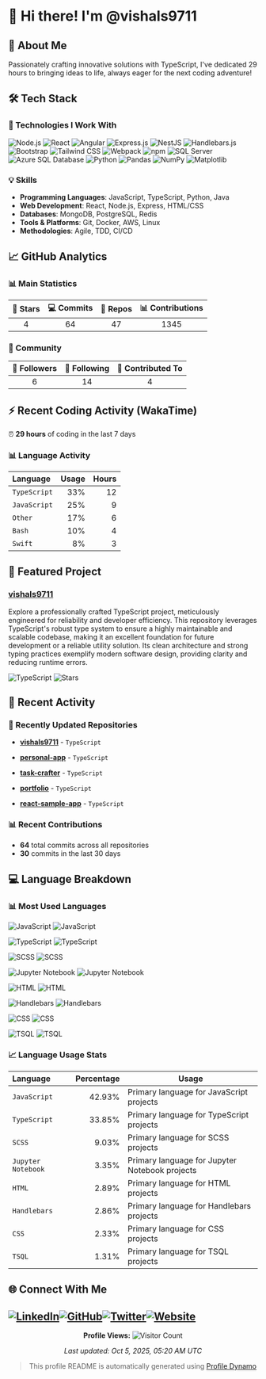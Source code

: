 # 👋 Hi there! I'm @vishals9711

## 🚀 About Me

Passionately crafting innovative solutions with TypeScript, I&#39;ve dedicated 29 hours to bringing ideas to life, always eager for the next coding adventure!


## 🛠️ Tech Stack

### 🚀 Technologies I Work With

![Node.js](https://img.shields.io/badge/Node.js-2d6a2b?style=flat&amp;logo=nodedotjs)
![React](https://img.shields.io/badge/React-20232a?style=flat&amp;logo=react)
![Angular](https://img.shields.io/badge/Angular-c3002b?style=flat&amp;logo=angular)
![Express.js](https://img.shields.io/badge/Express.js-000000?style=flat&amp;logo=express)
![NestJS](https://img.shields.io/badge/NestJS-007acc?style=flat)
![Handlebars.js](https://img.shields.io/badge/Handlebars.js-007acc?style=flat)
![Bootstrap](https://img.shields.io/badge/Bootstrap-007acc?style=flat)
![Tailwind CSS](https://img.shields.io/badge/Tailwind%20CSS-03697c?style=flat&amp;logo=tailwindcss)
![Webpack](https://img.shields.io/badge/Webpack-1563a0?style=flat&amp;logo=webpack)
![npm](https://img.shields.io/badge/npm-007acc?style=flat)
![SQL Server](https://img.shields.io/badge/SQL%20Server-007acc?style=flat)
![Azure SQL Database](https://img.shields.io/badge/Azure%20SQL%20Database-007acc?style=flat)
![Python](https://img.shields.io/badge/Python-2b5b84?style=flat&amp;logo=python)
![Pandas](https://img.shields.io/badge/Pandas-007acc?style=flat)
![NumPy](https://img.shields.io/badge/NumPy-007acc?style=flat)
![Matplotlib](https://img.shields.io/badge/Matplotlib-007acc?style=flat)

### 💡 Skills
- **Programming Languages**: JavaScript, TypeScript, Python, Java
- **Web Development**: React, Node.js, Express, HTML/CSS
- **Databases**: MongoDB, PostgreSQL, Redis
- **Tools & Platforms**: Git, Docker, AWS, Linux
- **Methodologies**: Agile, TDD, CI/CD

## 📈 GitHub Analytics

### 📊 Main Statistics

| 🌟 Stars | 💻 Commits | 📁 Repos | 📊 Contributions |
|:--------:|:----------:|:--------:|:----------------:|
| 4 | 64 | 47 | 1345 |

### 👥 Community

| 👥 Followers | 🎯 Following | 🤝 Contributed To |
|:------------:|:------------:|:-----------------:|
| 6 | 14 | 4 |


## ⚡ Recent Coding Activity (WakaTime)

⏰ **29 hours** of coding in the last 7 days

### 📊 Language Activity
| Language | Usage | Hours |
|:---------|-------:|------:|
| `TypeScript` | 33% | 12 |
| `JavaScript` | 25% | 9 |
| `Other` | 17% | 6 |
| `Bash` | 10% | 4 |
| `Swift` | 8% | 3 |



## 🚀 Featured Project
### **[vishals9711](https://github.com/vishals9711/vishals9711)**
Explore a professionally crafted TypeScript project, meticulously engineered for reliability and developer efficiency. This repository leverages TypeScript&#39;s robust type system to ensure a highly maintainable and scalable codebase, making it an excellent foundation for future development or a reliable utility solution. Its clean architecture and strong typing practices exemplify modern software design, providing clarity and reducing runtime errors.

![TypeScript](https://img.shields.io/badge/TypeScript-informational?style=flat&logo=typescript)
![Stars](https://img.shields.io/badge/Stars-0-yellow?style=flat)

## 📝 Recent Activity


### 🔄 Recently Updated Repositories


- **[vishals9711](https://github.com/vishals9711/vishals9711)** - `TypeScript`

- **[personal-app](https://github.com/vishals9711/personal-app)** - `TypeScript`

- **[task-crafter](https://github.com/vishals9711/task-crafter)** - `TypeScript`

- **[portfolio](https://github.com/vishals9711/portfolio)** - `TypeScript`

- **[react-sample-app](https://github.com/vishals9711/react-sample-app)** - `TypeScript`


### 📊 Recent Contributions
- **64** total commits across all repositories
- **30** commits in the last 30 days


## 💻 Language Breakdown

### 📊 Most Used Languages



![JavaScript](https://img.shields.io/badge/JavaScript-000000?style=flat&amp;logo=javascript) ![JavaScript](https://img.shields.io/badge/JavaScript-42.93%25-007acc?style=flat-square)

![TypeScript](https://img.shields.io/badge/TypeScript-005a9c?style=flat&amp;logo=typescript) ![TypeScript](https://img.shields.io/badge/TypeScript-33.85%25-007acc?style=flat-square)

![SCSS](https://img.shields.io/badge/SCSS-a53d6d?style=flat&amp;logo=sass) ![SCSS](https://img.shields.io/badge/SCSS-9.03%25-007acc?style=flat-square)

![Jupyter Notebook](https://img.shields.io/badge/Jupyter%20Notebook-007acc?style=flat) ![Jupyter Notebook](https://img.shields.io/badge/Jupyter%20Notebook-3.35%25-007acc?style=flat-square)

![HTML](https://img.shields.io/badge/HTML-ca421c?style=flat&amp;logo=html5) ![HTML](https://img.shields.io/badge/HTML-2.89%25-007acc?style=flat-square)

![Handlebars](https://img.shields.io/badge/Handlebars-007acc?style=flat) ![Handlebars](https://img.shields.io/badge/Handlebars-2.86%25-007acc?style=flat-square)

![CSS](https://img.shields.io/badge/CSS-105a96?style=flat&amp;logo=css3) ![CSS](https://img.shields.io/badge/CSS-2.33%25-007acc?style=flat-square)

![TSQL](https://img.shields.io/badge/TSQL-007acc?style=flat) ![TSQL](https://img.shields.io/badge/TSQL-1.31%25-007acc?style=flat-square)


### 📈 Language Usage Stats

| Language | Percentage | Usage |
|:---------|-----------:|-------|
| `JavaScript` | 42.93% | Primary language for JavaScript projects |
| `TypeScript` | 33.85% | Primary language for TypeScript projects |
| `SCSS` | 9.03% | Primary language for SCSS projects |
| `Jupyter Notebook` | 3.35% | Primary language for Jupyter Notebook projects |
| `HTML` | 2.89% | Primary language for HTML projects |
| `Handlebars` | 2.86% | Primary language for Handlebars projects |
| `CSS` | 2.33% | Primary language for CSS projects |
| `TSQL` | 1.31% | Primary language for TSQL projects |


## 🌐 Connect With Me

<a href="https://linkedin.com/in/vishals9711"><img src="https://img.shields.io/badge/LinkedIn-0077B5?style=flat&logo=linkedin&logoColor=white" alt="LinkedIn"></a><a href="https://github.com/vishals9711"><img src="https://img.shields.io/badge/GitHub-100000?style=flat&logo=github&logoColor=white" alt="GitHub"></a><a href="https://x.com/vishals1197"><img src="https://img.shields.io/badge/Twitter-1DA1F2?style=flat&logo=twitter&logoColor=white" alt="Twitter"></a><a href="https://www.vishalrsharma.dev/"><img src="https://img.shields.io/badge/Website-000000?style=flat&logo=globe&logoColor=white" alt="Website"></a>
---

<div align="center">

**Profile Views:** ![Visitor Count](https://komarev.com/ghpvc/?username=vishals9711&color=blue)

*Last updated: Oct 5, 2025, 05:20 AM UTC*

> This profile README is automatically generated using [Profile Dynamo](https://github.com/vishals9711/profile-dynamo)

</div>

<!-- Proudly created with Profile Dynamo -->
